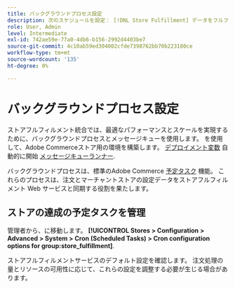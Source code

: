 ```yaml
---
title: バックグラウンドプロセス設定
description: 次のスケジュールを設定： [!DNL Store Fulfillment] データをフルフィルメントサービスと同期する際に使用するバックグラウンドプロセス」
role: User, Admin
level: Intermediate
exl-id: 742ae59e-77a0-4db6-b156-2992d4403be7
source-git-commit: 4c10ab59ed304002cfde7398762bb70b223180ce
workflow-type: tm+mt
source-wordcount: '135'
ht-degree: 0%

---
```



# バックグラウンドプロセス設定

ストアフルフィルメント統合では、最適なパフォーマンスとスケールを実現するために、バックグラウンドプロセスとメッセージキューを使用します。 を使用して、Adobe Commerceストア用の環境を構築します。 [デプロイメント変数](https://devdocs.magento.com/cloud/env/variables-deploy.html#cron_consumers_runner) 自動的に開始 [メッセージキューランナー](https://devdocs.magento.com/guides/v2.4/config-guide/mq/rabbitmq-overview.html).

バックグラウンドプロセスは、標準のAdobe Commerce [予定タスク](https://docs.magento.com/user-guide/system/cron.html) 機能。 これらのプロセスは、注文とマーチャントストアの設定データをストアフルフィルメント Web サービスと同期する役割を果たします。

## ストアの達成の予定タスクを管理

管理者から、に移動します。 **[!UICONTROL Stores > Configuration > Advanced > System > Cron (Scheduled Tasks) > Cron configuration options for group:store_fulfillment]**.

ストアフルフィルメントサービスのデフォルト設定を確認します。 注文処理の量とリソースの可用性に応じて、これらの設定を調整する必要が生じる場合があります。

